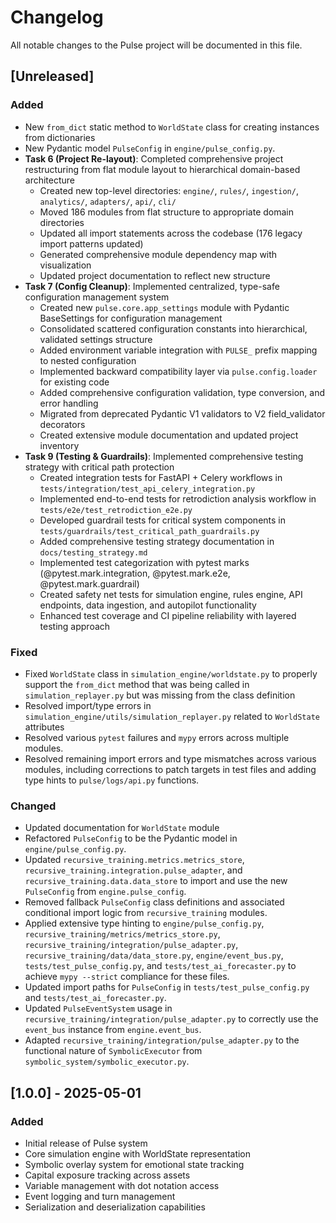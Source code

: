 # Changelog

All notable changes to the Pulse project will be documented in this file.

## [Unreleased]

### Added
- New `from_dict` static method to `WorldState` class for creating instances from dictionaries
- New Pydantic model `PulseConfig` in `engine/pulse_config.py`.
- **Task 6 (Project Re-layout)**: Completed comprehensive project restructuring from flat module layout to hierarchical domain-based architecture
  - Created new top-level directories: `engine/`, `rules/`, `ingestion/`, `analytics/`, `adapters/`, `api/`, `cli/`
  - Moved 186 modules from flat structure to appropriate domain directories
  - Updated all import statements across the codebase (176 legacy import patterns updated)
  - Generated comprehensive module dependency map with visualization
  - Updated project documentation to reflect new structure
- **Task 7 (Config Cleanup)**: Implemented centralized, type-safe configuration management system
  - Created new `pulse.core.app_settings` module with Pydantic BaseSettings for configuration management
  - Consolidated scattered configuration constants into hierarchical, validated settings structure
  - Added environment variable integration with `PULSE_` prefix mapping to nested configuration
  - Implemented backward compatibility layer via `pulse.config.loader` for existing code
  - Added comprehensive configuration validation, type conversion, and error handling
  - Migrated from deprecated Pydantic V1 validators to V2 field_validator decorators
  - Created extensive module documentation and updated project inventory
- **Task 9 (Testing & Guardrails)**: Implemented comprehensive testing strategy with critical path protection
  - Created integration tests for FastAPI + Celery workflows in `tests/integration/test_api_celery_integration.py`
  - Implemented end-to-end tests for retrodiction analysis workflow in `tests/e2e/test_retrodiction_e2e.py`
  - Developed guardrail tests for critical system components in `tests/guardrails/test_critical_path_guardrails.py`
  - Added comprehensive testing strategy documentation in `docs/testing_strategy.md`
  - Implemented test categorization with pytest marks (@pytest.mark.integration, @pytest.mark.e2e, @pytest.mark.guardrail)
  - Created safety net tests for simulation engine, rules engine, API endpoints, data ingestion, and autopilot functionality
  - Enhanced test coverage and CI pipeline reliability with layered testing approach

### Fixed
- Fixed `WorldState` class in `simulation_engine/worldstate.py` to properly support the `from_dict` method that was being called in `simulation_replayer.py` but was missing from the class definition
- Resolved import/type errors in `simulation_engine/utils/simulation_replayer.py` related to `WorldState` attributes
- Resolved various `pytest` failures and `mypy` errors across multiple modules.
- Resolved remaining import errors and type mismatches across various modules, including corrections to patch targets in test files and adding type hints to `pulse/logs/api.py` functions.

### Changed
- Updated documentation for `WorldState` module
- Refactored `PulseConfig` to be the Pydantic model in `engine/pulse_config.py`.
- Updated `recursive_training.metrics.metrics_store`, `recursive_training.integration.pulse_adapter`, and `recursive_training.data.data_store` to import and use the new `PulseConfig` from `engine.pulse_config`.
- Removed fallback `PulseConfig` class definitions and associated conditional import logic from `recursive_training` modules.
- Applied extensive type hinting to `engine/pulse_config.py`, `recursive_training/metrics/metrics_store.py`, `recursive_training/integration/pulse_adapter.py`, `recursive_training/data/data_store.py`, `engine/event_bus.py`, `tests/test_pulse_config.py`, and `tests/test_ai_forecaster.py` to achieve `mypy --strict` compliance for these files.
- Updated import paths for `PulseConfig` in `tests/test_pulse_config.py` and `tests/test_ai_forecaster.py`.
- Updated `PulseEventSystem` usage in `recursive_training/integration/pulse_adapter.py` to correctly use the `event_bus` instance from `engine.event_bus`.
- Adapted `recursive_training/integration/pulse_adapter.py` to the functional nature of `SymbolicExecutor` from `symbolic_system/symbolic_executor.py`.

## [1.0.0] - 2025-05-01

### Added
- Initial release of Pulse system
- Core simulation engine with WorldState representation
- Symbolic overlay system for emotional state tracking
- Capital exposure tracking across assets
- Variable management with dot notation access
- Event logging and turn management
- Serialization and deserialization capabilities